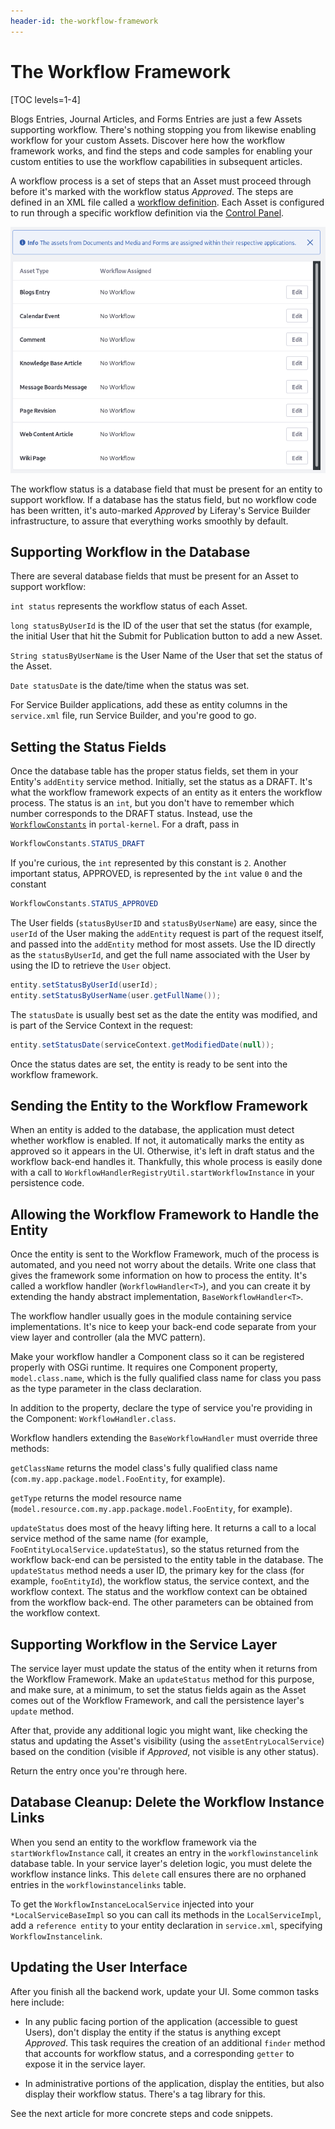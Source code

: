```yaml
---
header-id: the-workflow-framework
---
```


# The Workflow Framework

[TOC levels=1-4]

Blogs Entries, Journal Articles, and Forms Entries are just a few Assets
supporting workflow. There's nothing stopping you from likewise enabling
workflow for your custom Assets. Discover here how the workflow framework
works, and find the steps and code samples for enabling your custom entities to
use the workflow capabilities in subsequent articles.

A workflow process is a set of steps that an Asset must proceed through before
it's marked with the workflow status _Approved_. The steps are defined in an XML file
called a
[workflow definition](/7-2/reference/-/knowledge_base/r/crafting-xml-workflow-definitions).
Each Asset is configured to run through a specific workflow definition via the
[Control Panel](/7-2/user/-/knowledge_base/user/workflow).

![Figure 1: Enable workflow on your custom Asset, and it can be sent through a workflow process just like a native Asset.](../../images/workflow-configuration.png)

The workflow status is a database field that must be present for an entity to
support workflow. If a database has the status field, but no workflow code has
been written, it's auto-marked _Approved_ by Liferay's Service Builder
infrastructure, to assure that everything works smoothly by default.

## Supporting Workflow in the Database

There are several database fields that must be present for an Asset to support
workflow:

`int status` represents the workflow status of each Asset.

`long statusByUserId` is the ID of the user that set the status (for example,
the initial User that hit the Submit for Publication button to add a new
Asset.

`String statusByUserName` is the User Name of the User that set the status of
the Asset.

`Date statusDate` is the date/time when the status was set.

For Service Builder applications, add these as entity columns in the
`service.xml` file, run Service Builder, and you're good to go.

## Setting the Status Fields

Once the database table has the proper status fields, set them in your Entity's
`addEntity` service method. Initially, set the status as a DRAFT.  It's what
the workflow framework expects of an entity as it enters the workflow process.
The status is an `int`, but you don't have to remember which number corresponds
to the DRAFT status. Instead, use the
[`WorkflowConstants`](https://github.com/liferay/liferay-portal/blob/7.2.x/portal-kernel/src/com/liferay/portal/kernel/workflow/WorkflowConstants.java)
in `portal-kernel`. For a draft, pass in

```java
WorkflowConstants.STATUS_DRAFT
```
If you're curious, the `int` represented by this constant is `2`. Another
important status, APPROVED, is represented by the `int` value `0` and the constant

```java
WorkflowConstants.STATUS_APPROVED
```

The User fields (`statusByUserID` and `statusByUserName`) are easy, since the
`userId` of the User making the `addEntity` request is part of the request
itself, and passed into the `addEntity` method for most assets. Use the ID
directly as the `statusByUserId`, and get the full name associated with the User
by using the ID to retrieve the `User` object.

```java
entity.setStatusByUserId(userId);
entity.setStatusByUserName(user.getFullName());
```

The `statusDate` is usually best set as the date the entity was modified, and
is part of the Service Context in the request:

```java
entity.setStatusDate(serviceContext.getModifiedDate(null));
```

Once the status dates are set, the entity is ready to be sent into the workflow
framework.

## Sending the Entity to the Workflow Framework

When an entity is added to the database, the application must detect whether
workflow is enabled. If not, it automatically marks the entity as approved so it
appears in the UI. Otherwise, it's left in draft status and the workflow
back-end handles it. Thankfully, this whole process is easily done with a call
to `WorkflowHandlerRegistryUtil.startWorkflowInstance` in your persistence code.

## Allowing the Workflow Framework to Handle the Entity

Once the entity is sent to the Workflow Framework, much of the process is
automated, and you need not worry about the details. Write one class that gives
the framework some information on how to process the entity. It's called a
workflow handler (`WorkflowHandler<T>`), and you can create it by extending the
handy abstract implementation, `BaseWorkflowHandler<T>`.

The workflow handler usually goes in the module containing service
implementations. It's nice to keep your back-end code separate from your view
layer and controller (ala the MVC pattern).

Make your workflow handler a Component class so it can be registered properly
with OSGi runtime. It requires one Component property, `model.class.name`, which
is the fully qualified class name for class you pass as the type parameter in
the class declaration.

In addition to the property, declare the type of service you're providing in the
Component: `WorkflowHandler.class`.

Workflow handlers extending the `BaseWorkflowHandler` must override three methods:

`getClassName` returns the model class's fully qualified class name
(`com.my.app.package.model.FooEntity`, for example).

`getType` returns the model resource name
(`model.resource.com.my.app.package.model.FooEntity`, for example).

`updateStatus` does most of the heavy lifting here. It returns a call to a local
service method of the same name (for example,
`FooEntityLocalService.updateStatus`), so the status returned from the workflow
back-end can be persisted to the entity table in the database. The
`updateStatus` method needs a user ID, the primary key for the class (for
example, `fooEntityId`), the workflow status, the service context, and the
workflow context. The status and the workflow context can be obtained from the
workflow back-end. The other parameters can be obtained from the workflow
context.

## Supporting Workflow in the Service Layer

The service layer must update the status of the entity when it returns from the
Workflow Framework. Make an `updateStatus` method for this purpose, and make
sure, at a minimum, to set the status fields again as the Asset comes out of the
Workflow Framework, and call the persistence layer's `update` method.

After that, provide any additional logic you might want, like checking the
status and updating the Asset's visibility (using the `assetEntryLocalService`)
based on the condition (visible if _Approved_, not visible is any other status).

<!--
Other Workflow Considerations in the Service Layer

**Blogs Entries, accounting for scheduled publication:**
[BlogsEntryLocalServiceImpl#updateStatus](https://github.com/liferay/liferay-portal/blob/7.2.x/modules/apps/blogs/blogs-service/src/main/java/com/liferay/blogs/service/impl/BlogsEntryLocalServiceImpl.java#L1505)

Asset

Social

Stats (Blogs)

Trash

Journal,
[JournalArticleLocalServiceImpl#updateStatus](https://github.com/liferay/liferay-portal/blob/7.2.x/modules/apps/journal/journal-service/src/main/java/com/liferay/journal/service/impl/JournalArticleLocalServiceImpl.java#L6530)


Email

Subscriptions
-->

Return the entry once you're through here.

## Database Cleanup: Delete the Workflow Instance Links

When you send an entity to the workflow framework via the
`startWorkflowInstance` call, it creates an entry in the `workflowinstancelink`
database table. In your service layer's deletion logic, you must delete the
workflow instance links. This `delete` call ensures there are no orphaned
entries in the `workflowinstancelinks` table.

To get the `WorkflowInstanceLocalService` injected into your
`*LocalServiceBaseImpl` so you can call its methods in the `LocalServiceImpl`,
add a `reference entity` to your entity declaration in `service.xml`, specifying
`WorkflowInstancelink`.

## Updating the User Interface

After you finish all the backend work, update your UI. Some common tasks here
include:

- In any public facing portion of the application (accessible to guest Users),
    don't display the entity if the status is anything except _Approved_. This
    task requires the creation of an additional `finder` method that accounts
    for workflow status, and a corresponding `getter` to expose it in the service
    layer.

- In administrative portions of the application, display the entities, but also
    display their workflow status. There's a tag library for this.

See the next article for more concrete steps and code snippets.
